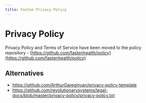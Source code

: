 ```yaml
---
title: Fasten Privacy Policy
---
```


# Privacy Policy
Privacy Policy and Terms of Service have been moved to the policy repository - [https://github.com/fastenhealth/policy](https://github.com/fastenhealth/policy)

## Alternatives
- https://github.com/ArthurGareginyan/privacy-policy-template
- https://github.com/revolutionarysystems/legal-docs/blob/master/privacy-policy/privacy-policy.txt
